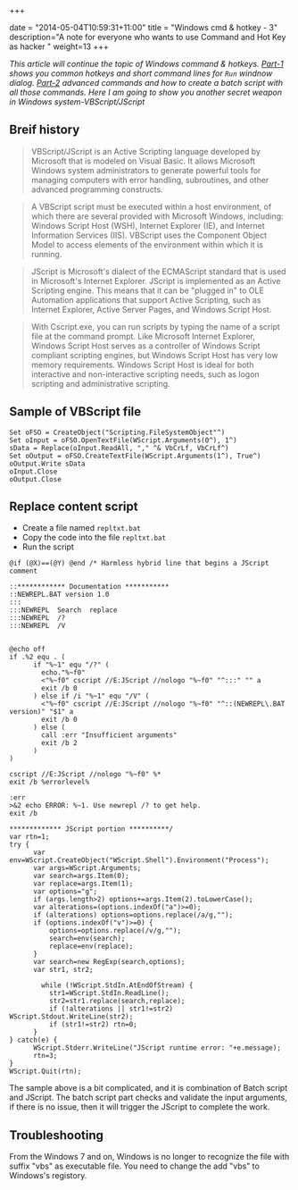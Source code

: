 
+++


date = "2014-05-04T10:59:31+11:00"
title = "Windows cmd & hotkey - 3"
description="A note for everyone who wants to use Command and Hot Key as hacker "
weight=13
+++



*This article will continue the topic of Windows command & hotkeys. [Part-1](/blog/windows-command-1) shows you common hotkeys and short command lines for `Run` windnow dialog. [Part-2](/os/windows-command-2) advanced commands and how to create a batch script with all those commands. Here I am going to show you another secret weapon in Windows system-VBScript/JScript*

## Breif history

> VBScript/JScript is an Active Scripting language developed by Microsoft that is modeled on Visual Basic. It allows Microsoft Windows system administrators to generate powerful tools for managing computers with error handling, subroutines, and other advanced programming constructs. 

> A VBScript script must be executed within a host environment, of which there are several provided with Microsoft Windows, including: Windows Script Host (WSH), Internet Explorer (IE), and Internet Information Services (IIS). VBScript uses the Component Object Model to access elements of the environment within which it is running.

> JScript is Microsoft's dialect of the ECMAScript standard that is used in Microsoft's Internet Explorer. JScript is implemented as an Active Scripting engine. This means that it can be "plugged in" to OLE Automation applications that support Active Scripting, such as Internet Explorer, Active Server Pages, and Windows Script Host.

> With Cscript.exe, you can run scripts by typing the name of a script file at the command prompt. Like Microsoft Internet Explorer, Windows Script Host serves as a controller of Windows Script compliant scripting engines, but Windows Script Host has very low memory requirements. Windows Script Host is ideal for both interactive and non-interactive scripting needs, such as logon scripting and administrative scripting.


## Sample of VBScript file 

```
Set oFSO = CreateObject("Scripting.FileSystemObject"^)
Set oInput = oFSO.OpenTextFile(WScript.Arguments(0^), 1^)
sData = Replace(oInput.ReadAll, "," ^& VbCrLf, VbCrLf^)
Set oOutput = oFSO.CreateTextFile(WScript.Arguments(1^), True^)
oOutput.Write sData
oInput.Close
oOutput.Close

```

## Replace content script

* Create a file named `repltxt.bat`
* Copy the code into the file `repltxt.bat`
* Run the script


```
@if (@X)==(@Y) @end /* Harmless hybrid line that begins a JScript comment

::************ Documentation ***********
::NEWREPL.BAT version 1.0
:::
:::NEWREPL  Search  replace
:::NEWREPL  /?
:::NEWREPL  /V


@echo off
if .%2 equ . (
      if "%~1" equ "/?" (
        echo."%~f0"
        <"%~f0" cscript //E:JScript //nologo "%~f0" "^:::" "" a
        exit /b 0
      ) else if /i "%~1" equ "/V" (
        <"%~f0" cscript //E:JScript //nologo "%~f0" "^::(NEWREPL\.BAT version)" "$1" a
        exit /b 0
      ) else (
        call :err "Insufficient arguments"
        exit /b 2
      )
)

cscript //E:JScript //nologo "%~f0" %*
exit /b %errorlevel%

:err
>&2 echo ERROR: %~1. Use newrepl /? to get help.
exit /b

************* JScript portion **********/
var rtn=1;
try {
      var env=WScript.CreateObject("WScript.Shell").Environment("Process");
      var args=WScript.Arguments;
      var search=args.Item(0);
      var replace=args.Item(1);
      var options="g";
      if (args.length>2) options+=args.Item(2).toLowerCase();
      var alterations=(options.indexOf("a")>=0);
      if (alterations) options=options.replace(/a/g,"");
      if (options.indexOf("v")>=0) {
          options=options.replace(/v/g,"");
          search=env(search);
          replace=env(replace);
      }
      var search=new RegExp(search,options);
      var str1, str2;

        while (!WScript.StdIn.AtEndOfStream) {
          str1=WScript.StdIn.ReadLine();
          str2=str1.replace(search,replace);
          if (!alterations || str1!=str2) WScript.Stdout.WriteLine(str2);
          if (str1!=str2) rtn=0;
      }
} catch(e) {
      WScript.Stderr.WriteLine("JScript runtime error: "+e.message);
      rtn=3;
}
WScript.Quit(rtn);

```

 The sample above is a bit complicated, and it is combination of Batch script and JScript.
The batch script part checks and validate the input arguments, if there is no issue, then it will trigger the JScript to complete the work.   


## Troubleshooting

From the Windows 7 and on, Windows is no longer to recognize the file with suffix "vbs" as executable file. You need to change the add "vbs" to Windows's registory. 